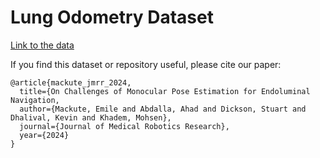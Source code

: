 # Lung Odometry Dataset

[Link to the data](https://uoe-my.sharepoint.com/:f:/g/personal/s1657385_ed_ac_uk/EgKv4XvorpdHj-AVKWYdgFQBHLaQU52fMtUkdr8ooezgLQ?e=E6sqav)

If you find this dataset or repository useful, please cite our paper:

```
@article{mackute_jmrr_2024,
  title={On Challenges of Monocular Pose Estimation for Endoluminal Navigation,
  author={Mackute, Emile and Abdalla, Ahad and Dickson, Stuart and Dhalival, Kevin and Khadem, Mohsen},
  journal={Journal of Medical Robotics Research},
  year={2024}
}
```
